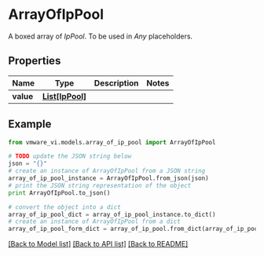 # ArrayOfIpPool

A boxed array of *IpPool*. To be used in *Any* placeholders. 

## Properties
Name | Type | Description | Notes
------------ | ------------- | ------------- | -------------
**value** | [**List[IpPool]**](IpPool.md) |  | 

## Example

```python
from vmware_vi.models.array_of_ip_pool import ArrayOfIpPool

# TODO update the JSON string below
json = "{}"
# create an instance of ArrayOfIpPool from a JSON string
array_of_ip_pool_instance = ArrayOfIpPool.from_json(json)
# print the JSON string representation of the object
print ArrayOfIpPool.to_json()

# convert the object into a dict
array_of_ip_pool_dict = array_of_ip_pool_instance.to_dict()
# create an instance of ArrayOfIpPool from a dict
array_of_ip_pool_form_dict = array_of_ip_pool.from_dict(array_of_ip_pool_dict)
```
[[Back to Model list]](../README.md#documentation-for-models) [[Back to API list]](../README.md#documentation-for-api-endpoints) [[Back to README]](../README.md)


